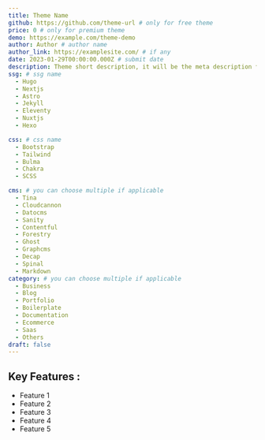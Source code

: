 ```yaml
---
title: Theme Name
github: https://github.com/theme-url # only for free theme
price: 0 # only for premium theme
demo: https://example.com/theme-demo
author: Author # author name
author_link: https://examplesite.com/ # if any
date: 2023-01-29T00:00:00.000Z # submit date
description: Theme short description, it will be the meta description for the theme also. 
ssg: # ssg name
  - Hugo
  - Nextjs
  - Astro
  - Jekyll
  - Eleventy
  - Nuxtjs
  - Hexo 

css: # css name
  - Bootstrap
  - Tailwind 
  - Bulma
  - Chakra
  - SCSS

cms: # you can choose multiple if applicable
  - Tina
  - Cloudcannon
  - Datocms
  - Sanity
  - Contentful
  - Forestry
  - Ghost
  - Graphcms
  - Decap
  - Spinal 
  - Markdown
category: # you can choose multiple if applicable
  - Business
  - Blog
  - Portfolio
  - Boilerplate
  - Documentation
  - Ecommerce
  - Saas
  - Others
draft: false
---
```


## Key Features :

- Feature 1
- Feature 2
- Feature 3
- Feature 4
- Feature 5
